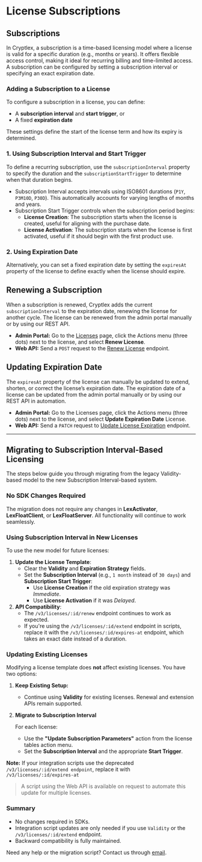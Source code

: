 # License Subscriptions

## Subscriptions

In Cryptlex, a subscription is a time-based licensing model where a license is valid for a specific duration (e.g., months or years). It offers flexible access control, making it ideal for recurring billing and time-limited access. A subscription can be configured by setting a subscription interval or specifying an exact expiration date.

### Adding a Subscription to a License

To configure a subscription in a license, you can define:

* A **subscription interval** and **start trigger**, or
* A fixed **expiration date**

These settings define the start of the license term and how its expiry is determined.

### 1. Using Subscription Interval and Start Trigger

To define a recurring subscription, use the `subscriptionInterval` property to specify the duration and the `subscriptionStartTrigger` to determine when that duration begins.

* Subscription Interval accepts intervals using ISO8601 durations (`P1Y`, `P3M10D`, `P30D`). This automatically accounts for varying lengths of months and years.
* Subscription Start Trigger controls when the subscription period begins:
  * **License Creation**: The subscription starts when the license is created, useful for aligning with the purchase date.
  * **License Activation**: The subscription starts when the license is first activated, useful if it should begin with the first product use.

### 2. Using Expiration Date

Alternatively, you can set a fixed expiration date by setting the `expiresAt` property of the license to define exactly when the license should expire.

## Renewing a Subscription

When a subscription is renewed, Cryptlex adds the current `subscriptionInterval` to the expiration date, renewing the license for another cycle. The license can be renewed from the admin portal manually or by using our REST API.

* **Admin Portal:** Go to the [Licenses](https://app.cryptlex.com/license-management/licenses) page, click the Actions menu (three dots) next to the license, and select **Renew License**.
* **Web API:** Send a `POST` request to the [Renew License](https://api.cryptlex.com/v3/docs#tag/Licenses/operation/RenewLicense) endpoint.

## Updating Expiration Date

The `expiresAt` property of the license can manually be updated to extend, shorten, or correct the license’s expiration date. The expiration date of a license can be updated from the admin portal manually or by using our REST API in automation.

* **Admin Portal:** Go to the Licenses page, click the Actions menu (three dots) next to the license, and select **Update Expiration Date** License.
* **Web API:** Send a `PATCH` request to [Update License Expiration](https://api.cryptlex.com/v3/docs#tag/Licenses/operation/UpdateExpiresAtLicense) endpoint.

***

## Migrating to Subscription Interval-Based Licensing

The steps below guide you through migrating from the legacy Validity-based model to the new Subscription Interval-based system.

### No SDK Changes Required

The migration does not require any changes in **LexActivator**, **LexFloatClient**, or **LexFloatServer**. All functionality will continue to work seamlessly.

### Using Subscription Interval in New Licenses

To use the new model for future licenses:

1. **Update the License Template**:
   * Clear the **Validity** and **Expiration Strategy** fields.
   * Set the **Subscription Interval** (e.g., `1 month` instead of `30 days`) and **Subscription Start Trigger**:
     * Use **License Creation** if the old expiration strategy was _Immediate_.
     * Use **License Activation** if it was _Delayed_.
2. **API Compatibility**:
   * The `/v3/licenses/:id/renew` endpoint continues to work as expected.
   * If you're using the `/v3/licenses/:id/extend` endpoint in scripts, replace it with the `/v3/licenses/:id/expires-at` endpoint, which takes an exact date instead of a duration.

### Updating Existing Licenses

Modifying a license template does **not** affect existing licenses. You have two options:

1. **Keep Existing Setup:**
   * Continue using **Validity** for existing licenses. Renewal and extension APIs remain supported.
2.  **Migrate to Subscription Interval**

    For each license:

    * Use the **"Update Subscription Parameters"** action from the license tables action menu.
    * Set the **Subscription Interval** and the appropriate **Start Trigger**.

**Note:** If your integration scripts use the deprecated `/v3/licenses/:id/extend endpoint`, replace it with `/v3/licenses/:id/expires-at`

> A script using the Web API is available on request to automate this update for multiple licenses.

### Summary

* No changes required in SDKs.
* Integration script updates are only needed if you use `Validity` or the `/v3/licenses/:id/extend` endpoint.
* Backward compatibility is fully maintained.

Need any help or the migration script? Contact us through [email](mailto:support@cryptlex.com?Subject=Migration%20to%20Subscription).
